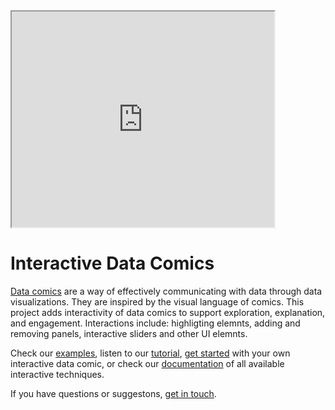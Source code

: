 <!DOCTYPE html>
<html>
<body>

<iframe width="420" height="345" src="https://youtu.be/ZWvE26mocx4">
</iframe>

</body>
</html>

# Interactive Data Comics

[Data comics](https://datacomics.github.io) are a way of effectively communicating with data through data visualizations. They are inspired by the visual language of comics. This project adds interactivity of data comics to support exploration, explanation, and engagement. Interactions include: highligting elemnts, adding and removing panels, interactive sliders and other UI elemnts. 

Check our [examples](examples.html), listen to our [tutorial](tutorial.html), [get started](getstarted.html) with your own interactive data comic, or check our [documentation](documentation.html) of all available interactive techniques.

If you have questions or suggestons, [get in touch](about.html).
